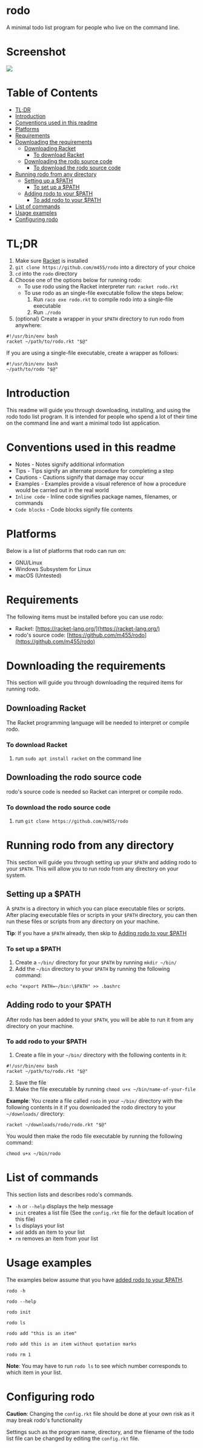 # rodo

A minimal todo list program for people who live on the command line.

# Screenshot

![](screenshot.png)

# Table of Contents

- [TL;DR](#tldr)
- [Introduction](#introduction)
- [Conventions used in this readme](#conventions-used-in-this-readme)
- [Platforms](#platforms)
- [Requirements](#requirements)
- [Downloading the requirements](#downloading-the-requirements)
    - [Downloading Racket](#downloading-racket)
        - [To download Racket](#to-download-racket)
    - [Downloading the rodo source code](#downloading-the-rodo-source-code)
        - [To download the rodo source code](#to-download-the-rodo-source-code)
- [Running rodo from any directory](#downloading-rodo-from-any-directory)
    - [Setting up a $PATH](#setting-up-a-path)
        - [To set up a $PATH](#to-set-up-a-path)
    - [Adding rodo to your $PATH](#adding-rodo-to-your-path)
        - [To add rodo to your $PATH](#to-add-rodo-to-your-path)
- [List of commands](#list-of-commands)
- [Usage examples](#usage-examples)
- [Configuring rodo](#configuring-rodo)

# TL;DR

1. Make sure [Racket](https://racket-lang.org/) is installed
2. `git clone https://github.com/m455/rodo` into a directory of your choice
3. `cd` into the `rodo` directory
4. Choose one of the options below for running rodo:
    * To use rodo using the Racket interpreter run: `racket rodo.rkt`
    * To use rodo as an single-file executable follow the steps below:
        1. Run `raco exe rodo.rkt` to compile rodo into a single-file executable
        2. Run `./rodo`
5. (optional) Create a wrapper in your `$PATH` directory to run rodo from anywhere:

```
#!/usr/bin/env bash
racket ~/path/to/rodo.rkt "$@"
```

If you are using a single-file executable, create a wrapper as follows:

```
#!/usr/bin/env bash
~/path/to/rodo "$@"
```

# Introduction

This readme will guide you through downloading, installing, and using the rodo
todo list program. It is intended for people who spend a lot of their time on the
command line and want a minimal todo list application.

# Conventions used in this readme

* Notes - Notes signify additional information
* Tips - Tips signify an alternate procedure for completing a step
* Cautions - Cautions signify that damage may occur
* Examples - Examples provide a visual reference of how a procedure would be carried out in the real world
* `Inline code` - Inline code signifies package names, filenames, or commands
* ```Code blocks``` - Code blocks signify file contents

# Platforms

Below is a list of platforms that rodo can run on:

* GNU/Linux
* Windows Subsystem for Linux
* macOS (Untested)

# Requirements

The following items must be installed before you can use rodo:

* Racket: [https://racket-lang.org/](https://racket-lang.org/)
* rodo's source code: [https://github.com/m455/rodo](https://github.com/m455/rodo)

# Downloading the requirements

This section will guide you through downloading the required items for running
rodo.

## Downloading Racket

The Racket programming language will be needed to interpret or compile rodo.

### To download Racket

1. run `sudo apt install racket` on the command line

## Downloading the rodo source code

rodo's source code is needed so Racket can interpret or compile rodo.

### To download the rodo source code

1. run `git clone https://github.com/m455/rodo`

# Running rodo from any directory

This section will guide you through setting up your `$PATH` and adding rodo to
your `$PATH`. This will allow you to run rodo from any directory on your system.

## Setting up a $PATH

A `$PATH` is a directory in which you can place executable files or scripts.
After placing executable files or scripts in your `$PATH` directory, you can
then run these files or scripts from any directory on your machine.

**Tip**: If you have a `$PATH` already, then skip to [Adding rodo to your
$PATH](#adding-rodo-to-your-path)

### To set up a $PATH

1. Create a `~/bin/` directory for your `$PATH` by running `mkdir ~/bin/`
2. Add the `~/bin` directory to your `$PATH` by running the following command:

```
echo "export PATH=~/bin:\$PATH" >> .bashrc
```

## Adding rodo to your $PATH

After rodo has been added to your `$PATH`, you will be able to run it from any
directory on your machine.

### To add rodo to your $PATH

1. Create a file in your `~/bin/` directory with the following contents in it:

```
#!/usr/bin/env bash
racket ~/path/to/rodo.rkt "$@"
```

2. Save the file
3. Make the file executable by running `chmod u+x ~/bin/name-of-your-file`

**Example**: You create a file called `rodo` in your `~/bin/` directory with
the following contents in it if you downloaded the rodo directory to your
`~/downloads/` directory:

```
racket ~/downloads/rodo/rodo.rkt "$@"
```

You would then make the rodo file executable by running the following
command:

```
chmod u+x ~/bin/rodo
```

# List of commands

This section lists and describes rodo's commands.

* `-h` or `--help` displays the help message
* `init` creates a list file (See the `config.rkt` file for the default location of this file)
* `ls` displays your list
* `add` adds an item to your list
* `rm` removes an item from your list

# Usage examples

The examples below assume that you have [added rodo to your $PATH](#adding-rodo-to-your-path).

`rodo -h`

`rodo --help`

`rodo init`

`rodo ls`

`rodo add "this is an item"`

`rodo add this is an item without quotation marks`

`rodo rm 1`

**Note**: You may have to run `rodo ls` to see which number corresponds to which item in your list.

# Configuring rodo

**Caution**: Changing the `config.rkt` file should be done at your own risk as it may break rodo's functionality

Settings such as the program name, directory, and the filename of the todo list
file can be changed by editing the `config.rkt` file.
